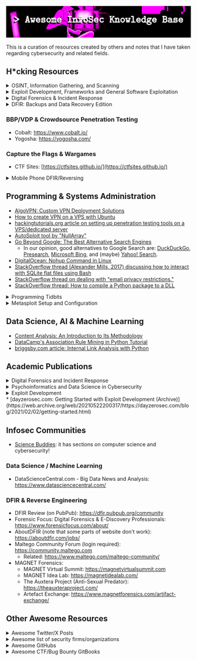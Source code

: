 
<img width="700px" src="./banner.png" />

This is a curation of resources created by others and notes that I have taken regarding cybersecurity and related fields.

## H*cking Resources

<details>
 <summary>OSINT, Information Gathering, and Scanning</summary>

 * [Running a quick NMAP scan to inventory my network](https://www.redhat.com/sysadmin/quick-nmap-inventory)
 * [Nmap Host Discovery: The Ultimate Guide](https://www.device42.com/blog/2023/03/29/nmap-host-discovery-the-ultimate-guide/)
 * gau: Fetch known URLs from AlienVault's Open Threat Exchange, the Wayback Machine, and Common Crawl: [https://github.com/lc/gau](https://github.com/lc/gau)
    * [Gauing+Nuclei for Instant Bounties (Ravaan 2022)](https://infosecwriteups.com/gauing-nuclei-for-instant-bounties-7a8a07979fff)
</details>

<details>
   <summary>Exploit Development, Frameworks and General Software Exploitation</summary>

   * [Rhino CVE Proof-of-Concept Exploits](https://github.com/RhinoSecurityLabs/CVEs)
   * [WAF community bypasses](https://github.com/waf-bypass-maker/waf-community-bypasses)
   * [FOFA Search Engine Library](https://github.com/FofaInfo/Awesome-FOFA)
   * [nuclei templates for WordPress websites](https://github.com/topscoder/nuclei-wordfence-cve)
   * [How to hack a website with metasploit (Jitpukdebodin, n.d.)](https://dl.packetstormsecurity.net/papers/attack/hack-websites-with-metasploit.pdf)
   * [List of Exploit Development Resources](https://github.com/cranelab/exploit-development)
   * [Automatic Exploit Generation: First of its Kind (Zhu 2019)](https://claudiazhu.medium.com/automatic-exploit-generation-first-of-its-kind-991c68da0833)
   * [autoBOF: a Journey into Automation, Exploit Development, and Buffer Overflows](https://0x00sec.org/t/autobof-a-journey-into-automation-exploit-development-and-buffer-overflows/13415)
   * [Automatic Exploit Prevention Technology](https://media.kaspersky.com/en/business-security/kaspersky-automatic-exploit-prevention-whitepaper.pdf)
   * [BishopFox Top 9 Favorite Fuzzers](https://bishopfox.com/blog/top-9-fuzzers)
   * [Nathan Pavlovsky's list of resources for exploit development](https://secnate.github.io/resources/exploit-development/)
</details>

<details>
   <summary>Digital Forensics & Incident Response</summary>

   * [Ghidra Basics: Manual Shellcode Analysis and C2 Extraction](https://embee-research.ghost.io/ghidra-basics-shellcode-analysis/)
   * [InfoSec Institute: Free & open source computer forensics tools](https://resources.infosecinstitute.com/topics/digital-forensics/free-open-source-computer-forensics-tools/)
   * [Dr. Memory: the memory debugger](https://github.com/DynamoRIO/drmemory)
   * [Writing Snort Rules with Examples and Cheat Sheet ("Cyvatar" 2022)](https://cyvatar.ai/write-configure-snort-rules/)
   * Snort 3 Rule Writing Guide (Last Retrieved c. Feb 2023): [https://docs.snort.org/](https://docs.snort.org/)
   * [StackOverflow thread (M.S Balagopal, 2010) on how to parse/view Snort log files](https://stackoverflow.com/questions/3477081/how-to-view-snort-log-files)
   * [Reverse Engineering Malware Network Protocols with Angr](https://www.securityartwork.es/2018/04/09/reversing-of-malware-network-protocols-with-angr/)
</details>

<details>
 <summary>DFIR: Backups and Data Recovery Edition</summary>

  * [Ask Ubuntu (Sept. 29, 2011): Mount encrypted volumes from command line?](https://askubuntu.com/questions/63594/mount-encrypted-volumes-from-command-line)
  * [r/btrfs: Encrypted system drive RAID 1, possible?](https://www.reddit.com/r/btrfs/comments/10v7bdj/encrypted_system_drive_raid_1_possible/)
  * [r/VeraCrypt: mount vurtual disk with veracrypt partition](https://www.reddit.com/r/VeraCrypt/comments/j42fuh/mount_vurtual_disk_with_veracrypt_partition/)
  * [StackExchange - Information Security (Jun. 19, 2021): Veracrypt SSD encryption security analysis vs HDD](https://security.stackexchange.com/questions/251523/veracrypt-ssd-encryption-security-analysis-vs-hdd)
  * [StackExchange - SuperUser (Apr. 18, 2021): Veracrypt - permanently decrypt a working system drive from another computer and discard the bootloader?](https://superuser.com/questions/1642759/veracrypt-permanently-decrypt-a-working-system-drive-from-another-computer-and)
  * [YurikSoft: Features of working with images of encrypted disks in Windows](https://www.yuriksoft.com/features-of-working-with-images-of-encrypted-disks-in-windows.html)
  * [r/datarecovery: Veracrypt encrypted hard disk can't be mounted](https://www.reddit.com/r/datarecovery/comments/spadqs/veracrypt_encrypted_hard_disk_cant_be_mounted/)
  * [StackExchange - SuperUser (Oct. 18, 2014): Create Virtual Machine from Encase image](https://superuser.com/questions/836891/create-virtual-machine-from-encase-image)
  * [StackExchange - SuperUser (Dec. 3, 2023): Data Recovery from Veracrypt-Encrypted External Drive After Power Fluctuation [duplicate]](https://superuser.com/questions/1819146/data-recovery-from-veracrypt-encrypted-external-drive-after-power-fluctuation)
</details>

### BBP/VDP & Crowdsource Penetration Testing

* Cobalt: https://www.cobalt.io/
* Yogosha: https://yogosha.com/

### Capture the Flags & Wargames

* CTF Sites: [https://ctfsites.github.io/](https://ctfsites.github.io/)

<details>
  <summary>Mobile Phone DFIR/Reversing</summary>

  * KGB Messenger: [https://github.com/tlamb96/kgb_messenger](https://github.com/tlamb96/kgb_messenger)
  * maldr0id's "Not so boring Android malware" samples: [https://maldroid.github.io/android-malware-samples/](https://maldroid.github.io/android-malware-samples/)
  * maddiestone's Android Reverse Engineering 101: [https://www.ragingrock.com/AndroidAppRE/](https://www.ragingrock.com/AndroidAppRE/)
  * OWASP's "UnCrackable Mobile Apps": [https://github.com/OWASP/owasp-mastg/tree/master/Crackmes](https://github.com/OWASP/owasp-mastg/tree/master/Crackmes)
  * CyberTruck Challenge 19: [https://github.com/nowsecure/cybertruckchallenge19](https://github.com/nowsecure/cybertruckchallenge19)
  * CyberTruck Challenge 22: [https://github.com/nowsecure/cybertruckchallenge22](https://github.com/nowsecure/cybertruckchallenge22)
  * Belkasoft CTF: with a focus on mobile forensics [https://belkasoft.com/ctf](https://belkasoft.com/ctf)
</details>

## Programming & Systems Administration

* [AlgoVPN: Custom VPN Deployment Solutions](https://github.com/trailofbits/algo)
* [How to create VPN on a VPS with Ubuntu](https://www.host-telecom.com/guides/how-to-create-vpn-on-a-vps-with-ubuntu/)
* [hackingtutorials.org article on setting up penetration testing tools on a VPS/dedicated server](https://www.hackingtutorials.org/general-tutorials/penetration-testing-cloud/)
* [AutoSploit tool by "NullArray"](https://github.com/NullArray/AutoSploit)
* [Go Beyond Google: The Best Alternative Search Engines](https://www.pcmag.com/picks/go-beyond-google-best-alternative-search-engines)
  * In our opinion, good alternatives to Google Search are: [DuckDuckGo](https://duckduckgo.com/), [Presearch](https://presearch.com/), [Microsoft Bing](https://www.bing.com), and (maybe) [Yahoo! Search](https://search.yahoo.com/).
* [DigitalOcean: Nohup Command in Linux](https://www.digitalocean.com/community/tutorials/nohup-command-in-linux)
* [StackOverflow thread (Alexander Mills, 2017) discussing how to interact with SQLite flat files using Bash](https://stackoverflow.com/questions/42245816/non-interactive-sqlite3-usage-from-bash-script)
* [StackOverflow thread on dealing with "email privacy restrictions."](https://stackoverflow.com/questions/43378060/meaning-of-the-github-message-push-declined-due-to-email-privacy-restrictions)
* [StackOverflow thread: How to compile a Python package to a DLL](https://stackoverflow.com/questions/10859369/how-to-compile-a-python-package-to-a-dll)

<details>
 <summary>Programming Tidbits</summary>

 * [opensource.com: You don't know Bash: An introduction to Bash arrays](https://opensource.com/article/18/5/you-dont-know-bash-intro-bash-arrays)
 * [How to create a Python library](https://medium.com/analytics-vidhya/how-to-create-a-python-library-7d5aea80cc3f)
 * [Setup a python script as a service through systemctl/systemd](https://medium.com/codex/setup-a-python-script-as-a-service-through-systemctl-systemd-f0cc55a42267)
</details>

<details>
 <summary>Metasploit Setup and Configuration</summary>
 
  * [Fedora Project's Wiki Entry on Metasploit PostgreSQL Setup](https://fedoraproject.org/wiki/Metasploit_Postgres_Setup)
  * [Run Metasploit Framework as a Docker Container Without Installation Pains](https://zeltser.com/metasploit-framework-docker-container/)
  * [miteshshah.github.io: How to Fix Metasploit Database Not Connected or Cache Not Built](https://miteshshah.github.io/linux/kali/how-to-fix-metasploit-database-not-connected-or-cache-not-built/)
  * [Rapid7 article: No Database Connection](https://docs.rapid7.com/metasploit/no-database-connection/)
  * [Rapid7 article: Uninstalling Metasploit](https://docs.rapid7.com/metasploit/uninstalling-metasploit/)
  * [Kali Linux article discussing setting up Metasploit](https://www.kali.org/docs/tools/starting-metasploit-framework-in-kali/)
  * [A SecList thread discussing how to (hopefully) fix errors with the ``auxiliary/scanner/http/crawler`` module](https://seclists.org/metasploit/2011/q1/74)
    
</details>

## Data Science, AI & Machine Learning

* [Content Analysis: An Introduction to Its Methodology](https://us.sagepub.com/en-us/nam/content-analysis/book258450)
* [DataCamp's Association Rule Mining in Python Tutorial](https://www.datacamp.com/tutorial/association-rule-mining-python)
* [briggsby.com article: Internal Link Analysis with Python](https://www.briggsby.com/internal-link-analysis-with-python)

## Academic Publications

<details>
   <summary>Digital Forensics and Incident Response</summary>

   * [Integrity, authenticity, non-repudiation, and proof of existence for long-term archiving: A survey](https://www.sciencedirect.com/science/article/abs/pii/S0167404814001849)
   * [Software Forensics: Everything You Need to Know](https://www.upcounsel.com/software-forensics)
   * Abby Whitmarsh's Blog on Graduate Web Science: https://everlastingstudent.wordpress.com/
     * Some articles on quantitative research of "revenge pornography" https://everlastingstudent.wordpress.com/2015/04/
   * Journal of Threat Intelligence and Incidence Response: https://digitalcommons.calpoly.edu/jtiir/
</details>

<details>
 <summary>Psychoinformatics and Data Science in Cybersecurity</summary>
 
 * [Digital Phenotyping and Mobile Sensing: New Developments in Psychoinformatics](https://link.springer.com/book/10.1007/978-3-030-31620-4)
 * [Data Analysis in Forensic Science: A Bayesian Decision Perspective](https://www.wiley.com/en-ca/Data+Analysis+in+Forensic+Science%3A+A+Bayesian+Decision+Perspective-p-9780470998359)
 * [Content Analysis: An Introduction to Its Methodology](https://us.sagepub.com/en-us/nam/content-analysis/book258450)
</details>

<details>
 <summary>Exploit Development</summary>

 * [AEG: Automatic Exploit Generation (Avgerinos et al.)](https://security.ece.cmu.edu/aeg/aeg-current.pdf)
 * [Toward an Automatic Exploit Generation Competition for an Undergraduate Binary Reverse Engineering Course (OConnor et al.)](https://raw.githubusercontent.com/tj-oconnor/Publications/main/pdf/iticse2022oconnor.pdf)
 * [Automatic Heap Layout Manipulation for Exploitation (Heelan et al 2019)](https://www.usenix.org/conference/usenixsecurity18/presentation/heelan)
 * [Automatic Patch-Based Exploit Generation is Possible: Techniques and Implications](http://bitblaze.cs.berkeley.edu/papers/apeg.pdf)
</details>
 * [dayzerosec.com: Getting Started with Exploit Development (Archive)](https://web.archive.org/web/20210522200317/https://dayzerosec.com/blog/2021/02/02/getting-started.html)

## Infosec Communities

* [Science Buddies](https://www.sciencebuddies.org/): it has sections on computer science and cybersecurity!

### Data Science / Machine Learning

* DataScienceCentral.com - Big Data News and Analysis: https://www.datasciencecentral.com/

### DFIR & Reverse Engineering

* DFIR Review (on PubPub): https://dfir.pubpub.org/community
* Forensic Focus: Digital Forensics & E-Discovery Professionals: https://www.forensicfocus.com/about/
* AboutDFIR (note that some parts of website don't work): https://aboutdfir.com/jobs/
* Maltego Community Forum (login required): https://community.maltego.com
  * Related: https://www.maltego.com/maltego-community/
* MAGNET Forensics:
  * MAGNET Virtual Summit: https://magnetvirtualsummit.com
  * MAGNET Idea Lab: https://magnetidealab.com/
  * The Auxtera Project (Anti-Sexual Predator): https://theauxteraproject.com/
  * Artefact Exchange: https://www.magnetforensics.com/artifact-exchange/

## Other Awesome Resources

<details>
 <summary>Awesome Twitter/X Posts</summary>

 * [A list of Bug Bounty Platforms](https://twitter.com/hetmehtaa/status/1735023393211302112)
</details>

<details>
 <summary>Awesome list of security firms/organizations</summary>

 * ManTech: https://www.mantech.com/
 * GoSecure (previously CounterTack): https://www.gosecure.net/
 * Immunity Inc: https://immunityinc.com/
 * Core Security: https://www.coresecurity.com/
 * Cobalt Labs: https://www.cobalt.io/
     * Not to be confused with [Cobalt Strike](https://www.cobaltstrike.com/) ;-)
 * HBGary (now defunct): http://web.archive.org/web/20120504003249/http://www.hbgary.com/
 * Mandiant: https://www.mandiant.com/
 * MAGNET Forensics: https://www.magnetforensics.com/
 * CrowdStrike: https://www.crowdstrike.com/en-us/
 * Kaspersky: https://usa.kaspersky.com/
 * Rapid7: https://www.rapid7.com/
 * Booz Allen Hamilton: https://www.boozallen.com/
     * Note that [this firm is a bit sus](https://en.wikipedia.org/wiki/Booz_Allen_Hamilton#Controversies_and_leaks), but they do interesting work nonetheless.
 * DarkTrace Security: https://darktrace.com/
 * Tenable: https://www.tenable.com/
 * Fortinet: https://www.fortinet.com/
 * Cellebrite: https://cellebrite.com/en/home/
     * Note that [this firm is a bit sus](https://www.accessnow.org/what-spy-firm-cellebrite-cant-hide-from-investors/), but they do interesting work nonetheless.
  * Belkasoft: https://belkasoft.com/
  * Zeidman Consulting: https://www.zeidmanconsulting.com
    * Related company: SAFE Corporation (Document and Software Analysis tools/services): http://www.safe-corp.com/
    * Related company: Zeidman Technologies (IoT/RTOS tools): https://zeidman.biz/index.htm

 This list borrows from [ESecurityPlanet.com](https://www.esecurityplanet.com/products/top-cybersecurity-companies/).  
</details>

<details>
   <summary>Awesome GitHubs</summary>

   * [Awesome Machine Learning for Cyber Security](https://github.com/jivoi/awesome-ml-for-cybersecurity)
   * [Awesome Shodan Search Queries](https://github.com/jakejarvis/awesome-shodan-queries)
   * [Awesome Censys Queries](https://github.com/thehappydinoa/awesome-censys-queries)
   * [Awesome List of Exploit Development Resources](https://github.com/cranelab/exploit-development)
   * [Awesome CTF Checklist by "@ZeroDayTea"](https://github.com/ZeroDayTea/CTF-Checklist)
   * [Awesome Bug Bounty checklist/toolkit list/public programme list by "@sehno"](https://github.com/sehno/Bug-bounty/)
   * [Awesome Bug Bounty cheatsheet by "@m0chan"](https://m0chan.github.io/2019/12/17/Bug-Bounty-Cheetsheet.html)
   * [Awesome Bug Bounty Tools by "@vavkamil"](https://github.com/vavkamil/awesome-bugbounty-tools)
</details>

<details>
 <summary>Awesome CTF/Bug Bounty GitBooks</summary>

 * Bug Hunter Handbook by "gowthams:" [https://gowthams.gitbook.io/](https://gowthams.gitbook.io/)
 * CTF Playbook by "fareedfauzi:" [https://fareedfauzi.gitbook.io/ctf-playbook/](https://fareedfauzi.gitbook.io/ctf-playbook/)
 * HackTricks: [https://book.hacktricks.xyz/](https://book.hacktricks.xyz/)
 * Oh Shint!: [https://ohshint.gitbook.io/oh-shint-its-a-blog/](https://ohshint.gitbook.io/oh-shint-its-a-blog/)
 * The Hacker Playbook: [https://www.thehacker.recipes](https://www.thehacker.recipes)
</details>

